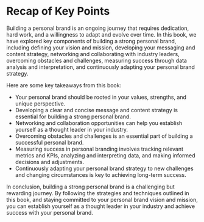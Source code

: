 Recap of Key Points
==========================================

Building a personal brand is an ongoing journey that requires dedication, hard work, and a willingness to adapt and evolve over time. In this book, we have explored key components of building a strong personal brand, including defining your vision and mission, developing your messaging and content strategy, networking and collaborating with industry leaders, overcoming obstacles and challenges, measuring success through data analysis and interpretation, and continuously adapting your personal brand strategy.

Here are some key takeaways from this book:

* Your personal brand should be rooted in your values, strengths, and unique perspective.
* Developing a clear and concise message and content strategy is essential for building a strong personal brand.
* Networking and collaboration opportunities can help you establish yourself as a thought leader in your industry.
* Overcoming obstacles and challenges is an essential part of building a successful personal brand.
* Measuring success in personal branding involves tracking relevant metrics and KPIs, analyzing and interpreting data, and making informed decisions and adjustments.
* Continuously adapting your personal brand strategy to new challenges and changing circumstances is key to achieving long-term success.

In conclusion, building a strong personal brand is a challenging but rewarding journey. By following the strategies and techniques outlined in this book, and staying committed to your personal brand vision and mission, you can establish yourself as a thought leader in your industry and achieve success with your personal brand.
